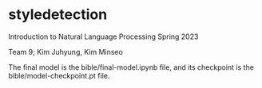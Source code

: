 # styledetection
Introduction to Natural Language Processing Spring 2023

Team 9; Kim Juhyung, Kim Minseo

The final model is the bible/final-model.ipynb file, and its checkpoint is the bible/model-checkpoint.pt file.

